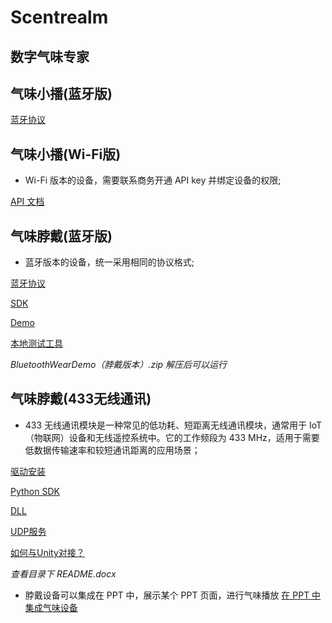 # Scentrealm

## 数字气味专家

## 气味小播(蓝牙版)

[蓝牙协议](https://github.com/Scentrealm/Bluetooth)

## 气味小播(Wi-Fi版)

- Wi-Fi 版本的设备，需要联系商务开通 API key 并绑定设备的权限;

[API 文档](https://github.com/Scentrealm/API)

## 气味脖戴(蓝牙版)

- 蓝牙版本的设备，统一采用相同的协议格式;

[蓝牙协议](https://github.com/Scentrealm/Bluetooth)

[SDK](https://github.com/Scentrealm/neck-scent-player/tree/main/BluetoothSDK)

[Demo](https://github.com/Scentrealm/neck-scent-player/tree/main/demo)

[本地测试工具](https://github.com/Scentrealm/neck-scent-player/tree/main/tools)

*BluetoothWearDemo（脖戴版本）.zip 解压后可以运行*

## 气味脖戴(433无线通讯)

- 433 无线通讯模块是一种常见的低功耗、短距离无线通讯模块，通常用于 IoT（物联网）设备和无线遥控系统中。它的工作频段为 433 MHz，适用于需要低数据传输速率和较短通讯距离的应用场景；

[驱动安装](https://github.com/Scentrealm/neck-scent-player/tree/main/driver)

[Python SDK](https://github.com/Scentrealm/neckwearsdks)

[DLL](https://github.com/Scentrealm/neck-scent-player)

[UDP服务](https://github.com/Scentrealm/neck-scent-player/tree/main/%E8%84%96%E6%88%B4%E8%AE%BE%E5%A4%87UDP%E6%9C%8D%E5%8A%A1)

[如何与Unity对接？](https://github.com/Scentrealm/neck-scent-player/tree/main/Scentrealm_bcc)

*查看目录下 README.docx*

- 脖戴设备可以集成在 PPT 中，展示某个 PPT 页面，进行气味播放
[在 PPT 中集成气味设备](https://github.com/Scentrealm/scent-ppt)
